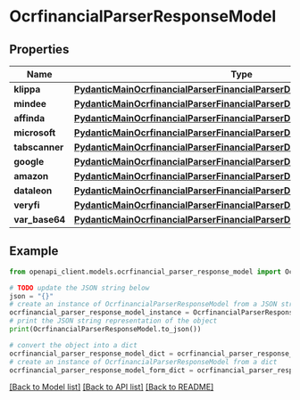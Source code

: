 # OcrfinancialParserResponseModel


## Properties

Name | Type | Description | Notes
------------ | ------------- | ------------- | -------------
**klippa** | [**PydanticMainOcrfinancialParserFinancialParserDataClass94559368353296**](PydanticMainOcrfinancialParserFinancialParserDataClass94559368353296.md) |  | [optional] 
**mindee** | [**PydanticMainOcrfinancialParserFinancialParserDataClass94559368385040**](PydanticMainOcrfinancialParserFinancialParserDataClass94559368385040.md) |  | [optional] 
**affinda** | [**PydanticMainOcrfinancialParserFinancialParserDataClass94559368347232**](PydanticMainOcrfinancialParserFinancialParserDataClass94559368347232.md) |  | [optional] 
**microsoft** | [**PydanticMainOcrfinancialParserFinancialParserDataClass94559368035168**](PydanticMainOcrfinancialParserFinancialParserDataClass94559368035168.md) |  | [optional] 
**tabscanner** | [**PydanticMainOcrfinancialParserFinancialParserDataClass94559368375232**](PydanticMainOcrfinancialParserFinancialParserDataClass94559368375232.md) |  | [optional] 
**google** | [**PydanticMainOcrfinancialParserFinancialParserDataClass94559368046576**](PydanticMainOcrfinancialParserFinancialParserDataClass94559368046576.md) |  | [optional] 
**amazon** | [**PydanticMainOcrfinancialParserFinancialParserDataClass94559368074224**](PydanticMainOcrfinancialParserFinancialParserDataClass94559368074224.md) |  | [optional] 
**dataleon** | [**PydanticMainOcrfinancialParserFinancialParserDataClass94559368050592**](PydanticMainOcrfinancialParserFinancialParserDataClass94559368050592.md) |  | [optional] 
**veryfi** | [**PydanticMainOcrfinancialParserFinancialParserDataClass94559368086752**](PydanticMainOcrfinancialParserFinancialParserDataClass94559368086752.md) |  | [optional] 
**var_base64** | [**PydanticMainOcrfinancialParserFinancialParserDataClass94559368262160**](PydanticMainOcrfinancialParserFinancialParserDataClass94559368262160.md) |  | [optional] 

## Example

```python
from openapi_client.models.ocrfinancial_parser_response_model import OcrfinancialParserResponseModel

# TODO update the JSON string below
json = "{}"
# create an instance of OcrfinancialParserResponseModel from a JSON string
ocrfinancial_parser_response_model_instance = OcrfinancialParserResponseModel.from_json(json)
# print the JSON string representation of the object
print(OcrfinancialParserResponseModel.to_json())

# convert the object into a dict
ocrfinancial_parser_response_model_dict = ocrfinancial_parser_response_model_instance.to_dict()
# create an instance of OcrfinancialParserResponseModel from a dict
ocrfinancial_parser_response_model_form_dict = ocrfinancial_parser_response_model.from_dict(ocrfinancial_parser_response_model_dict)
```
[[Back to Model list]](../README.md#documentation-for-models) [[Back to API list]](../README.md#documentation-for-api-endpoints) [[Back to README]](../README.md)


